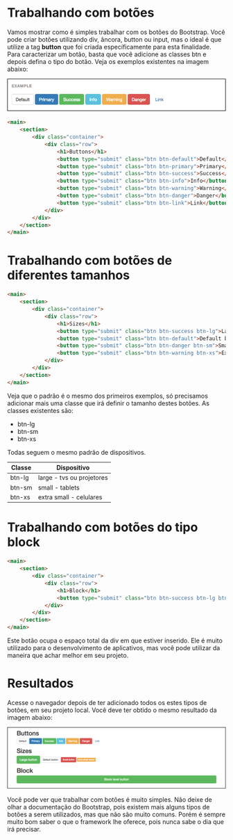 # Trabalhando com botões

Vamos mostrar como é simples trabalhar com os botões do Bootstrap. Você pode criar botões utilizando div, âncora, button ou input, mas o ideal é que utilize a tag **button** que foi criada específicamente para esta finalidade. Para caracterizar um botão, basta que você adicione as classes btn e depois defina o tipo do botão. Veja os exemplos existentes na imagem abaixo:

![bootstrap_buttons](./images/bootstrap_buttons.png "bootstrap_buttons")

```html
<main>
    <section>
        <div class="container">
            <div class="row">
                <h1>Buttons</h1>
                <button type="submit" class="btn btn-default">Default</button>
                <button type="submit" class="btn btn-primary">Primary</button>
                <button type="submit" class="btn btn-success">Success</button>
                <button type="submit" class="btn btn-info">Info</button>
                <button type="submit" class="btn btn-warning">Warning</button>
                <button type="submit" class="btn btn-danger">Danger</button>
                <button type="submit" class="btn btn-link">Link</button>
            </div>
        </div>
    </section>
</main>
```

# Trabalhando com botões de diferentes tamanhos

```html
<main>
    <section>
        <div class="container">
            <div class="row">
                <h1>Sizes</h1>
                <button type="submit" class="btn btn-success btn-lg">Large button</button>
                <button type="submit" class="btn btn-default">Default button</button>
                <button type="submit" class="btn btn-danger btn-sm">Small button</button>
                <button type="submit" class="btn btn-warning btn-xs">Extra small button</button>
            </div>
        </div>
    </section>
</main>
```

Veja que o padrão é o mesmo dos primeiros exemplos, só precisamos adicionar mais uma classe que irá definir o tamanho destes botões. As classes existentes são:

* btn-lg
* btn-sm
* btn-xs

Todas seguem o mesmo padrão de dispositivos.

Classe | Dispositivo
--------- | ---------------
btn-lg | large - tvs ou projetores
btn-sm | small - tablets
btn-xs | extra small - celulares

# Trabalhando com botões do tipo block

```html
<main>
    <section>
        <div class="container">
            <div class="row">
                <h1>Block</h1>
                <button type="submit" class="btn btn-success btn-lg btn-block">Block level button</button>
            </div>
        </div>
    </section>
</main>
```

Este botão ocupa o espaço total da div em que estiver inserido. Ele é muito utilizado para o desenvolvimento de aplicativos, mas você pode utilizar da maneira que achar melhor em seu projeto.

# Resultados

Acesse o navegador depois de ter adicionado todos os estes tipos de botões, em seu projeto local. Você deve ter obtido o mesmo resultado da imagem abaixo:

![bootstrap_btn_examples](./images/bootstrap_btn_examples.png "bootstrap_btn_examples")

Você pode ver que trabalhar com botões é muito simples. Não deixe de olhar a documentação do Bootstrap, pois existem mais alguns tipos de botões a serem utilizados, mas que não são muito comuns. Porém é sempre muito bom saber o que o framework lhe oferece, pois nunca sabe o dia que irá precisar.